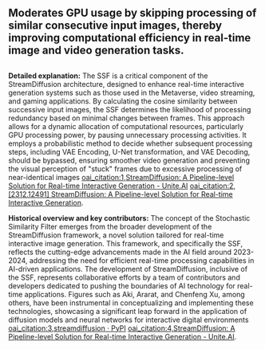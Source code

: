 ## Moderates GPU usage by skipping processing of similar consecutive input images, thereby improving computational efficiency in real-time image and video generation tasks.
##

**Detailed explanation:** The SSF is a critical component of the StreamDiffusion architecture, designed to enhance real-time interactive generation systems such as those used in the Metaverse, video streaming, and gaming applications. By calculating the cosine similarity between successive input images, the SSF determines the likelihood of processing redundancy based on minimal changes between frames. This approach allows for a dynamic allocation of computational resources, particularly GPU processing power, by pausing unnecessary processing activities. It employs a probabilistic method to decide whether subsequent processing steps, including VAE Encoding, U-Net transformation, and VAE Decoding, should be bypassed, ensuring smoother video generation and preventing the visual perception of "stuck" frames due to excessive processing of near-identical images [oai_citation:1,StreamDiffusion: A Pipeline-level Solution for Real-time Interactive Generation - Unite.AI](https://www.unite.ai/streamdiffusion-a-pipeline-level-solution-for-real-time-interactive-generation/) [oai_citation:2,[2312.12491] StreamDiffusion: A Pipeline-level Solution for Real-time Interactive Generation](https://ar5iv.org/abs/2312.12491).

**Historical overview and key contributors:** The concept of the Stochastic Similarity Filter emerges from the broader development of the StreamDiffusion framework, a novel solution tailored for real-time interactive image generation. This framework, and specifically the SSF, reflects the cutting-edge advancements made in the AI field around 2023-2024, addressing the need for efficient real-time processing capabilities in AI-driven applications. The development of StreamDiffusion, inclusive of the SSF, represents collaborative efforts by a team of contributors and developers dedicated to pushing the boundaries of AI technology for real-time applications. Figures such as Aki, Ararat, and Chenfeng Xu, among others, have been instrumental in conceptualizing and implementing these technologies, showcasing a significant leap forward in the application of diffusion models and neural networks for interactive digital environments [oai_citation:3,streamdiffusion · PyPI](https://pypi.org/project/streamdiffusion/) [oai_citation:4,StreamDiffusion: A Pipeline-level Solution for Real-time Interactive Generation - Unite.AI](https://www.unite.ai/streamdiffusion-a-pipeline-level-solution-for-real-time-interactive-generation/).